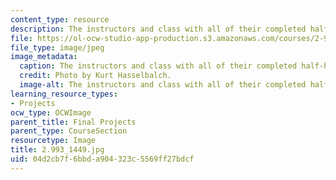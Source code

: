 ```yaml
---
content_type: resource
description: The instructors and class with all of their completed half-hull models.
file: https://ol-ocw-studio-app-production.s3.amazonaws.com/courses/2-993-special-topics-in-mechanical-engineering-the-art-and-science-of-boat-design-january-iap-2007/04d2cb7f6bbda904323c5569ff27bdcf_29931449.jpg
file_type: image/jpeg
image_metadata:
  caption: The instructors and class with all of their completed half-hull models.
  credit: Photo by Kurt Hasselbalch.
  image-alt: The instructors and class with all of their completed half-hull models.
learning_resource_types:
- Projects
ocw_type: OCWImage
parent_title: Final Projects
parent_type: CourseSection
resourcetype: Image
title: 2.993_1449.jpg
uid: 04d2cb7f-6bbd-a904-323c-5569ff27bdcf
---
```

